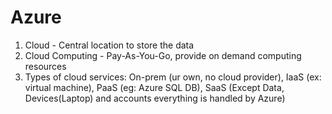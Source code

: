 # Azure
1.  Cloud - Central location to store the data
2.  Cloud Computing - Pay-As-You-Go, provide on demand computing resources
3.  Types of cloud services: On-prem (ur own, no cloud provider), IaaS (ex: virtual machine), PaaS (eg: Azure SQL DB), SaaS (Except Data, Devices(Laptop) and accounts everything is handled by Azure)
